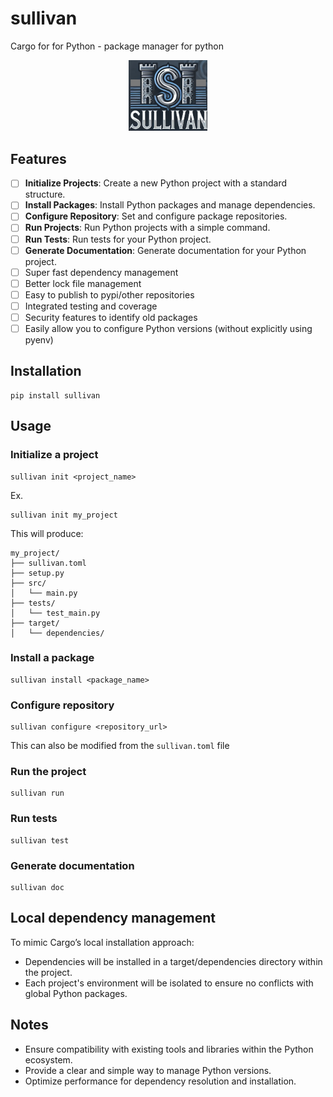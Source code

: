 # sullivan 
Cargo for for Python - package manager for python

<p align="center">
  <img src="logo.png" alt="Sullivan Logo" width="25%">
</p>

## Features
- [ ] **Initialize Projects**: Create a new Python project with a standard structure.
- [ ] **Install Packages**: Install Python packages and manage dependencies.
- [ ] **Configure Repository**: Set and configure package repositories.
- [ ] **Run Projects**: Run Python projects with a simple command.
- [ ] **Run Tests**: Run tests for your Python project.
- [ ] **Generate Documentation**: Generate documentation for your Python project.
- [ ] Super fast dependency management
- [ ] Better lock file management
- [ ] Easy to publish to pypi/other repositories
- [ ] Integrated testing and coverage
- [ ] Security features to identify old packages
- [ ] Easily allow you to configure Python versions (without explicitly using pyenv)

## Installation
```
pip install sullivan
```

## Usage

### Initialize a project
```
sullivan init <project_name>
```

Ex.
```
sullivan init my_project
```

This will produce:
```
my_project/
├── sullivan.toml
├── setup.py
├── src/
│   └── main.py
├── tests/
│   └── test_main.py
├── target/
│   └── dependencies/
```

### Install a package
```
sullivan install <package_name>
```

### Configure repository 
```
sullivan configure <repository_url>
``` 

This can also be modified from the `sullivan.toml` file

### Run the project
```
sullivan run
```

### Run tests
```
sullivan test
```


### Generate documentation
```
sullivan doc
```


## Local dependency management
To mimic Cargo’s local installation approach:

- Dependencies will be installed in a target/dependencies directory within the project.
- Each project's environment will be isolated to ensure no conflicts with global Python packages.


## Notes 
- Ensure compatibility with existing tools and libraries within the Python ecosystem.
- Provide a clear and simple way to manage Python versions.
- Optimize performance for dependency resolution and installation.

